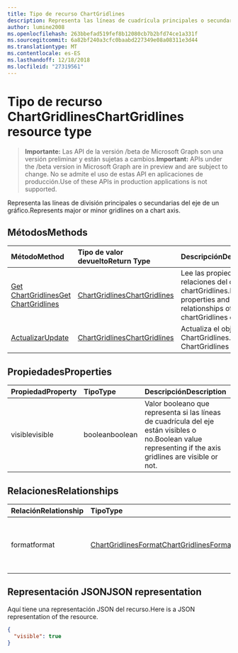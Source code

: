 ```yaml
---
title: Tipo de recurso ChartGridlines
description: Representa las líneas de cuadrícula principales o secundarias del eje de un gráfico.
author: lumine2008
ms.openlocfilehash: 263bbefad519fef8b12080cb7b2bfd74ce1a331f
ms.sourcegitcommit: 6a82bf240a3cfc0baabd227349e08a08311e3d44
ms.translationtype: MT
ms.contentlocale: es-ES
ms.lasthandoff: 12/18/2018
ms.locfileid: "27319561"
---
```

# <a name="chartgridlines-resource-type"></a><span data-ttu-id="d4188-103">Tipo de recurso ChartGridlines</span><span class="sxs-lookup"><span data-stu-id="d4188-103">ChartGridlines resource type</span></span>

> <span data-ttu-id="d4188-104">**Importante:** Las API de la versión /beta de Microsoft Graph son una versión preliminar y están sujetas a cambios.</span><span class="sxs-lookup"><span data-stu-id="d4188-104">**Important:** APIs under the /beta version in Microsoft Graph are in preview and are subject to change.</span></span> <span data-ttu-id="d4188-105">No se admite el uso de estas API en aplicaciones de producción.</span><span class="sxs-lookup"><span data-stu-id="d4188-105">Use of these APIs in production applications is not supported.</span></span>

<span data-ttu-id="d4188-106">Representa las líneas de división principales o secundarias del eje de un gráfico.</span><span class="sxs-lookup"><span data-stu-id="d4188-106">Represents major or minor gridlines on a chart axis.</span></span>


## <a name="methods"></a><span data-ttu-id="d4188-107">Métodos</span><span class="sxs-lookup"><span data-stu-id="d4188-107">Methods</span></span>

| <span data-ttu-id="d4188-108">Método</span><span class="sxs-lookup"><span data-stu-id="d4188-108">Method</span></span>           | <span data-ttu-id="d4188-109">Tipo de valor devuelto</span><span class="sxs-lookup"><span data-stu-id="d4188-109">Return Type</span></span>    |<span data-ttu-id="d4188-110">Descripción</span><span class="sxs-lookup"><span data-stu-id="d4188-110">Description</span></span>|
|:---------------|:--------|:----------|
|[<span data-ttu-id="d4188-111">Get ChartGridlines</span><span class="sxs-lookup"><span data-stu-id="d4188-111">Get ChartGridlines</span></span>](../api/chartgridlines-get.md) | [<span data-ttu-id="d4188-112">ChartGridlines</span><span class="sxs-lookup"><span data-stu-id="d4188-112">ChartGridlines</span></span>](chartgridlines.md) |<span data-ttu-id="d4188-113">Lee las propiedades y relaciones del objeto chartGridlines.</span><span class="sxs-lookup"><span data-stu-id="d4188-113">Read properties and relationships of chartGridlines object.</span></span>|
|[<span data-ttu-id="d4188-114">Actualizar</span><span class="sxs-lookup"><span data-stu-id="d4188-114">Update</span></span>](../api/chartgridlines-update.md) | [<span data-ttu-id="d4188-115">ChartGridlines</span><span class="sxs-lookup"><span data-stu-id="d4188-115">ChartGridlines</span></span>](chartgridlines.md)    |<span data-ttu-id="d4188-116">Actualiza el objeto ChartGridlines.</span><span class="sxs-lookup"><span data-stu-id="d4188-116">Update ChartGridlines object.</span></span> |

## <a name="properties"></a><span data-ttu-id="d4188-117">Propiedades</span><span class="sxs-lookup"><span data-stu-id="d4188-117">Properties</span></span>
| <span data-ttu-id="d4188-118">Propiedad</span><span class="sxs-lookup"><span data-stu-id="d4188-118">Property</span></span>     | <span data-ttu-id="d4188-119">Tipo</span><span class="sxs-lookup"><span data-stu-id="d4188-119">Type</span></span>   |<span data-ttu-id="d4188-120">Descripción</span><span class="sxs-lookup"><span data-stu-id="d4188-120">Description</span></span>|
|:---------------|:--------|:----------|
|<span data-ttu-id="d4188-121">visible</span><span class="sxs-lookup"><span data-stu-id="d4188-121">visible</span></span>|<span data-ttu-id="d4188-122">boolean</span><span class="sxs-lookup"><span data-stu-id="d4188-122">boolean</span></span>|<span data-ttu-id="d4188-123">Valor booleano que representa si las líneas de cuadrícula del eje están visibles o no.</span><span class="sxs-lookup"><span data-stu-id="d4188-123">Boolean value representing if the axis gridlines are visible or not.</span></span>|

## <a name="relationships"></a><span data-ttu-id="d4188-124">Relaciones</span><span class="sxs-lookup"><span data-stu-id="d4188-124">Relationships</span></span>
| <span data-ttu-id="d4188-125">Relación</span><span class="sxs-lookup"><span data-stu-id="d4188-125">Relationship</span></span> | <span data-ttu-id="d4188-126">Tipo</span><span class="sxs-lookup"><span data-stu-id="d4188-126">Type</span></span>   |<span data-ttu-id="d4188-127">Descripción</span><span class="sxs-lookup"><span data-stu-id="d4188-127">Description</span></span>|
|:---------------|:--------|:----------|
|<span data-ttu-id="d4188-128">format</span><span class="sxs-lookup"><span data-stu-id="d4188-128">format</span></span>|[<span data-ttu-id="d4188-129">ChartGridlinesFormat</span><span class="sxs-lookup"><span data-stu-id="d4188-129">ChartGridlinesFormat</span></span>](chartgridlinesformat.md)|<span data-ttu-id="d4188-p102">Representa el formato de las líneas de cuadrícula del gráfico. Solo lectura.</span><span class="sxs-lookup"><span data-stu-id="d4188-p102">Represents the formatting of chart gridlines. Read-only.</span></span>|

## <a name="json-representation"></a><span data-ttu-id="d4188-132">Representación JSON</span><span class="sxs-lookup"><span data-stu-id="d4188-132">JSON representation</span></span>

<span data-ttu-id="d4188-133">Aquí tiene una representación JSON del recurso.</span><span class="sxs-lookup"><span data-stu-id="d4188-133">Here is a JSON representation of the resource.</span></span>

<!-- {
  "blockType": "resource",
  "optionalProperties": [

  ],
  "@odata.type": "microsoft.graph.chartGridLines"
}-->

```json
{
  "visible": true
}

```

<!-- uuid: 8fcb5dbc-d5aa-4681-8e31-b001d5168d79
2015-10-25 14:57:30 UTC -->
<!-- {
  "type": "#page.annotation",
  "description": "ChartGridlines resource",
  "keywords": "",
  "section": "documentation",
  "tocPath": ""
}-->
